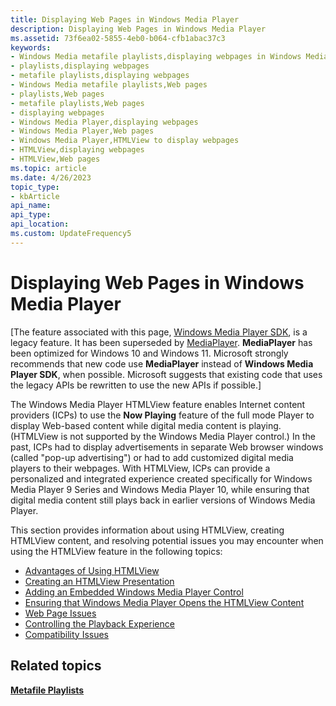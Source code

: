 ```yaml
---
title: Displaying Web Pages in Windows Media Player
description: Displaying Web Pages in Windows Media Player
ms.assetid: 73f6ea02-5855-4eb0-b064-cfb1abac37c3
keywords:
- Windows Media metafile playlists,displaying webpages in Windows Media Player
- playlists,displaying webpages
- metafile playlists,displaying webpages
- Windows Media metafile playlists,Web pages
- playlists,Web pages
- metafile playlists,Web pages
- displaying webpages
- Windows Media Player,displaying webpages
- Windows Media Player,Web pages
- Windows Media Player,HTMLView to display webpages
- HTMLView,displaying webpages
- HTMLView,Web pages
ms.topic: article
ms.date: 4/26/2023
topic_type: 
- kbArticle
api_name: 
api_type: 
api_location: 
ms.custom: UpdateFrequency5
---
```


# Displaying Web Pages in Windows Media Player

\[The feature associated with this page, [Windows Media Player SDK](/windows/win32/wmp/windows-media-player-sdk), is a legacy feature. It has been superseded by [MediaPlayer](/uwp/api/Windows.Media.Playback.MediaPlayer). **MediaPlayer** has been optimized for Windows 10 and Windows 11. Microsoft strongly recommends that new code use **MediaPlayer** instead of **Windows Media Player SDK**, when possible. Microsoft suggests that existing code that uses the legacy APIs be rewritten to use the new APIs if possible.\]

The Windows Media Player HTMLView feature enables Internet content providers (ICPs) to use the **Now Playing** feature of the full mode Player to display Web-based content while digital media content is playing. (HTMLView is not supported by the Windows Media Player control.) In the past, ICPs had to display advertisements in separate Web browser windows (called "pop-up advertising") or had to add customized digital media players to their webpages. With HTMLView, ICPs can provide a personalized and integrated experience created specifically for Windows Media Player 9 Series and Windows Media Player 10, while ensuring that digital media content still plays back in earlier versions of Windows Media Player.

This section provides information about using HTMLView, creating HTMLView content, and resolving potential issues you may encounter when using the HTMLView feature in the following topics:

-   [Advantages of Using HTMLView](advantages-of-using-htmlview.md)
-   [Creating an HTMLView Presentation](creating-an-htmlview-presentation.md)
-   [Adding an Embedded Windows Media Player Control](adding-an-embedded-windows-media-player-control.md)
-   [Ensuring that Windows Media Player Opens the HTMLView Content](ensuring-that-windows-media-player-opens-the-htmlview-content.md)
-   [Web Page Issues](web-page-issues.md)
-   [Controlling the Playback Experience](controlling-the-playback-experience.md)
-   [Compatibility Issues](compatibility-issues.md)

## Related topics

<dl> <dt>

[**Metafile Playlists**](metafile-playlists.md)
</dt> </dl>

 

 




